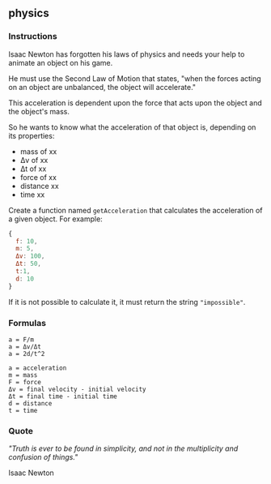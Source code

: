 ## physics

### Instructions

Isaac Newton has forgotten his laws of physics and needs your help to animate an object on his game.

He must use the Second Law of Motion that states, "when the forces acting on an object are unbalanced, the object will accelerate."

This acceleration is dependent upon the force that acts upon the object and the object's mass.

So he wants to know what the acceleration of that object is, depending on its properties:

- mass of xx
- Δv of xx
- Δt of xx
- force of xx
- distance xx
- time xx

Create a function named `getAcceleration` that calculates the acceleration of a given object. For example:
```js
{
  f: 10,
  m: 5,
  Δv: 100,
  Δt: 50,
  t:1,
  d: 10
}
```
If it is not possible to calculate it, it must return the string `"impossible"`.

### Formulas

```
a = F/m
a = Δv/Δt
a = 2d/t^2

a = acceleration
m = mass
F = force
Δv = final velocity - initial velocity
Δt = final time - initial time
d = distance
t = time
```

### Quote

_"Truth is ever to be found in simplicity, and not in the multiplicity and confusion of things."_

Isaac Newton
